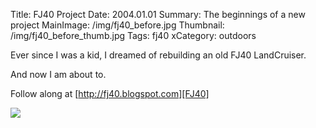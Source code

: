 Title: FJ40 Project
Date: 2004.01.01
Summary: The beginnings of a new project
MainImage: /img/fj40_before.jpg
Thumbnail: /img/fj40_before_thumb.jpg
Tags: fj40
xCategory: outdoors

Ever since I was a kid, I dreamed of rebuilding an old FJ40 LandCruiser.

And now I am about to.

Follow along at [http://fj40.blogspot.com][FJ40]

<p><img src="/img/fj40/before/left_front.jpg" class="smallimg" /></p>

[FJ40]: http://fj40.blogspot.com
